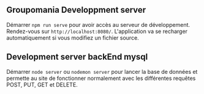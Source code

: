 ## Groupomania Developpment server

Démarrer `npm run serve` pour avoir accès au serveur de développement. Rendez-vous sur `http://localhost:8080/`. L'application va se recharger automatiquement si vous modifiez un fichier source.
## Development server backEnd mysql
Démarrer `node server` ou `nodemon server` pour lancer la base de données et permette au site de fonctionner normalement avec les différentes requêtes POST, PUT, GET et DELETE.